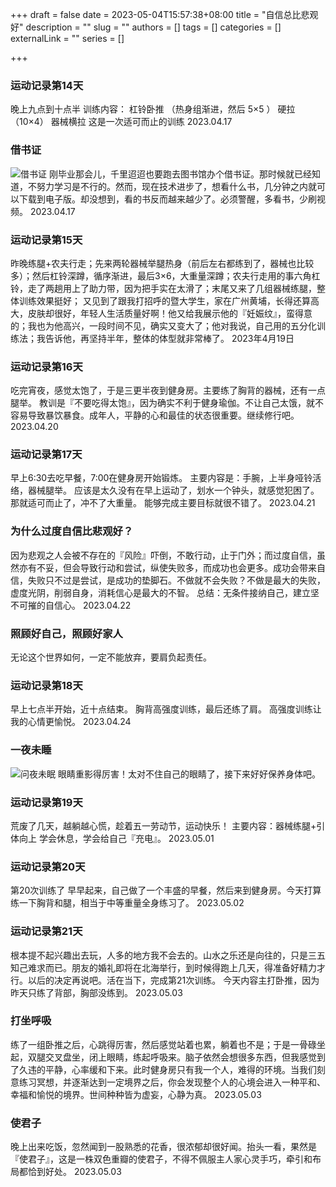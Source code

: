+++
draft = false
date = 2023-05-04T15:57:38+08:00
title = "自信总比悲观好"
description = ""
slug = ""
authors = []
tags = []
categories = []
externalLink = ""
series = []

+++



### 运动记录第14天
晚上九点到十点半
训练内容：
杠铃卧推 （热身组渐进，然后 5×5 ）
硬拉 （10×4）
器械横拉
这是一次适可而止的训练
2023.04.17


### 借书证
![借书证](https://jsd.cdn.zzko.cn/gh/lshcool/pic@master/bafkreiagsbxksnxnfh4wslutccvztxlh5oa2ceohhc7wchpt6mujzuju2m.233fztarpqe8.webp)
刚毕业那会儿，千里迢迢也要跑去图书馆办个借书证。那时候就已经知道，不努力学习是不行的。然而，现在技术进步了，想看什么书，几分钟之内就可以下载到电子版。却没想到，看的书反而越来越少了。必须警醒，多看书，少刷视频。
2023.04.17

### 运动记录第15天
昨晚练腿+农夫行走；先来两轮器械举腿热身（前后左右都练到了，器械也比较多）；然后杠铃深蹲，循序渐进，最后3×6，大重量深蹲；农夫行走用的事六角杠铃，走了两趟用上了助力带，因为把手实在太滑了；末尾又来了几组器械练腿，整体训练效果挺好；
又见到了跟我打招呼的暨大学生，家在广州黄埔，长得还算高大，皮肤却很好，年轻人生活质量好啊！他又给我展示他的『妊娠纹』，蛮得意的；我也为他高兴，一段时间不见，确实又变大了；他对我说，自己用的五分化训练法；我告诉他，再坚持半年，整体的体型就非常棒了。
2023年4月19日

### 运动记录第16天
吃完宵夜，感觉太饱了，于是三更半夜到健身房。主要练了胸背的器械，还有一点腿举。
教训是『不要吃得太饱』，因为确实不利于健身瑜伽。不让自己太饿，就不容易导致暴饮暴食。成年人，平静的心和最佳的状态很重要。继续修行吧。
2023.04.20


### 运动记录第17天
早上6:30去吃早餐，7:00在健身房开始锻炼。
主要内容是：手腕，上半身哑铃活络，器械腿举。
应该是太久没有在早上运动了，划水一个钟头，就感觉犯困了。那就适可而止了，冲不了大重量。
能够完成主要目标就很不错了。
2023.04.21

### 为什么过度自信比悲观好？
因为悲观之人会被不存在的『风险』吓倒，不敢行动，止于门外；而过度自信，虽然亦有不妥，但会导致行动和尝试，纵使失败多，而成功也会更多。成功会带来自信，失败只不过是尝试，是成功的垫脚石。不做就不会失败？不做是最大的失败，虚度光阴，削弱自身，消耗信心是最大的不智。
总结：无条件接纳自己，建立坚不可摧的自信心。
2023.04.22

### 照顾好自己，照顾好家人
无论这个世界如何，一定不能放弃，要肩负起责任。

### 运动记录第18天
早上七点半开始，近十点结束。
胸背高强度训练，最后还练了肩。
高强度训练让我的心情更愉悦。
2023.04.24

### 一夜未睡
![问夜未眠](https://jsd.cdn.zzko.cn/gh/lshcool/pic@master/bafkreiaf3rkiqcbzt5o2kvbaxogcbuzcxl34n6hvlobaoh6fqx6nfb4ima.1scvhiaazekg.webp)
眼睛重影得厉害！太对不住自己的眼睛了，接下来好好保养身体吧。

### 运动记录第19天
荒废了几天，越躺越心慌，趁着五一劳动节，运动快乐！
主要内容：器械练腿+引体向上
学会休息，学会给自己『充电』。
2023.05.01

### 运动记录第20天
第20次训练了
早早起来，自己做了一个丰盛的早餐，然后来到健身房。今天打算练一下胸背和腿，相当于中等重量全身练习了。
2023.05.02

### 运动记录第21天
根本提不起兴趣出去玩，人多的地方我不会去的。山水之乐还是向往的，只是三五知己难求而已。朋友的婚礼即将在北海举行，到时候得跑上几天，得准备好精力才行。以后的决定再说吧。活在当下，完成第21次训练。
今天内容主打卧推，因为昨天只练了背部，胸部没练到。
2023.05.03

### 打坐呼吸
练了一组卧推之后，心跳得厉害，然后感觉站着也累，躺着也不是；于是一骨碌坐起，双腿交叉盘坐，闭上眼睛，练起呼吸来。脑子依然会想很多东西，但我感觉到了久违的平静，心率缓和下来。此时健身房只有我一个人，难得的环境。当我们刻意练习冥想，并逐渐达到一定境界之后，你会发现整个人的心境会进入一种平和、幸福和愉悦的境界。世间种种皆为虚妄，心静为真。
2023.05.03

### 使君子
晚上出来吃饭，忽然闻到一股熟悉的花香，很浓郁却很好闻。抬头一看，果然是『使君子』，这是一株双色重瓣的使君子，不得不佩服主人家心灵手巧，牵引和布局都恰到好处。
2023.05.03
